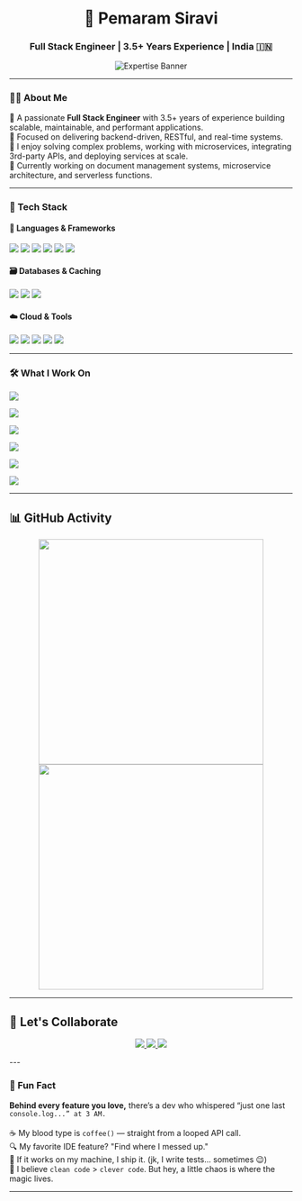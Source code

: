 <h1 align="center">🚀 Pemaram Siravi</h1>
<h3 align="center">Full Stack Engineer | 3.5+ Years Experience | India 🇮🇳</h3>

<p align="center">
  <img src="https://readme-typing-svg.demolab.com?font=Fira+Code&weight=600&size=22&duration=2800&pause=800&color=00C2FF&center=true&vCenter=true&width=800&lines=Node.js%2FNestJS+Microservices+%7C+AWS+Cloud+Infra+Expert;3.5%2B+Years+Building+Resilient+Systems+%7C+PDF+%26+OCR+Automation" alt="Expertise Banner" />
</p>

---

### 👨‍💻 About Me

🔹 A passionate **Full Stack Engineer** with 3.5+ years of experience building scalable, maintainable, and performant applications.  
🔹 Focused on delivering backend-driven, RESTful, and real-time systems.  
🔹 I enjoy solving complex problems, working with microservices, integrating 3rd-party APIs, and deploying services at scale.  
🔹 Currently working on document management systems, microservice architecture, and serverless functions.

---

### 🧰 Tech Stack

#### 🚀 Languages & Frameworks
<p>
  <img src="https://img.shields.io/badge/JavaScript-F7DF1E?style=for-the-badge&logo=javascript&logoColor=black" />
  <img src="https://img.shields.io/badge/TypeScript-3178C6?style=for-the-badge&logo=typescript&logoColor=white" />
  <img src="https://img.shields.io/badge/Node.js-339933?style=for-the-badge&logo=nodedotjs&logoColor=white" />
  <img src="https://img.shields.io/badge/NestJS-E0234E?style=for-the-badge&logo=nestjs&logoColor=white" />
  <img src="https://img.shields.io/badge/React-61DAFB?style=for-the-badge&logo=react&logoColor=black" />
  <img src="https://img.shields.io/badge/jQuery-0769AD?style=for-the-badge&logo=jquery&logoColor=white" />
</p>

#### 🗃️ Databases & Caching
<p>
  <img src="https://img.shields.io/badge/MongoDB-47A248?style=for-the-badge&logo=mongodb&logoColor=white" />
  <img src="https://img.shields.io/badge/Redis-DC382D?style=for-the-badge&logo=redis&logoColor=white" />
  <img src="https://img.shields.io/badge/MySQL-00758F?style=for-the-badge&logo=mysql&logoColor=white" />
</p>

#### ☁️ Cloud & Tools
<p>
  <img src="https://img.shields.io/badge/AWS-232F3E?style=for-the-badge&logo=amazonaws&logoColor=white" />
  <img src="https://img.shields.io/badge/Firebase-FFCA28?style=for-the-badge&logo=firebase&logoColor=black" />
  <img src="https://img.shields.io/badge/ImageMagick-black?style=for-the-badge&logo=imagemagick&logoColor=white" />
  <img src="https://img.shields.io/badge/Postman-FF6C37?style=for-the-badge&logo=postman&logoColor=white" />
  <img src="https://img.shields.io/badge/Git-F05032?style=for-the-badge&logo=git&logoColor=white" />
</p>

---

### 🛠️ What I Work On

<p>
  <img src="https://img.shields.io/badge/API_&_UI_Development-NestJS_·_Express_·_React-00C2FF?style=for-the-badge&logo=react&logoColor=white" />
</p>

<p>
  <img src="https://img.shields.io/badge/Microservices-Redis_Queues_·_Worker_Threads-DC382D?style=for-the-badge&logo=redis&logoColor=white" />
</p>

<p>
  <img src="https://img.shields.io/badge/Document_Processing-ImageMagick_·_AWS_S3_·_PDFs-F7DF1E?style=for-the-badge&logo=imagemagick&logoColor=black" />
</p>

<p>
  <img src="https://img.shields.io/badge/Auth_&_Security-JWT_·_Firebase_·_RBAC-FFCA28?style=for-the-badge&logo=firebase&logoColor=black" />
</p>

<p>
  <img src="https://img.shields.io/badge/Reporting_&_Analytics-Dashboards_·_Logs_·_Exports-4CAF50?style=for-the-badge&logo=chartdotjs&logoColor=white" />
</p>

<p>
  <img src="https://img.shields.io/badge/CI/CD_&_Serverless-Docker_·_GitHub_Actions_·_AWS_Lambda-232F3E?style=for-the-badge&logo=docker&logoColor=white" />
</p>


---

## 📊 GitHub Activity

<div align="center">
  <img src="https://github-readme-stats.vercel.app/api/top-langs/?username=pemaram&layout=compact&theme=github_dark&hide_border=true&title_color=20C997&text_color=ffffff&bg_color=0d1117" width="400" />
  <img src="https://github-readme-activity-graph.vercel.app/graph?username=pemaram&theme=github-dark&area=true&hide_border=true&color=20C997&line=20C997&point=FFFFFF" width="400" />
</div>

---

## 🤝 Let's Collaborate

<p align="center">
  <a href="mailto:sn2g298@gmail.com">
    <img src="https://img.shields.io/badge/Email-Me-D14836?logo=gmail&logoColor=white&style=for-the-badge" />
  </a>
  <a href="https://linkedin.com/in/pemaram-siravi">
    <img src="https://img.shields.io/badge/LinkedIn-Connect-0A66C2?logo=linkedin&logoColor=white&style=for-the-badge" />
  </a>
  <a href="https://github.com/pemaram?tab=repositories">
    <img src="https://img.shields.io/badge/GitHub-Explore-181717?logo=github&logoColor=white&style=for-the-badge" />
  </a>
</p>
---

### 🎯 Fun Fact

<p align="left">
  <b>Behind every feature you love,</b> there’s a dev who whispered “just one last <code>console.log...” at 3 AM.</code> <br/><br/>
  ☕ My blood type is <code>coffee()</code> — straight from a looped API call.<br/>
  🔍 My favorite IDE feature? "Find where I messed up." <br/>
  🔧 If it works on my machine, I ship it. (jk, I write tests... sometimes 😉)<br/>
  🧠 I believe <code>clean code</code> > <code>clever code</code>. But hey, a little chaos is where the magic lives.<br/>
</p>

---
